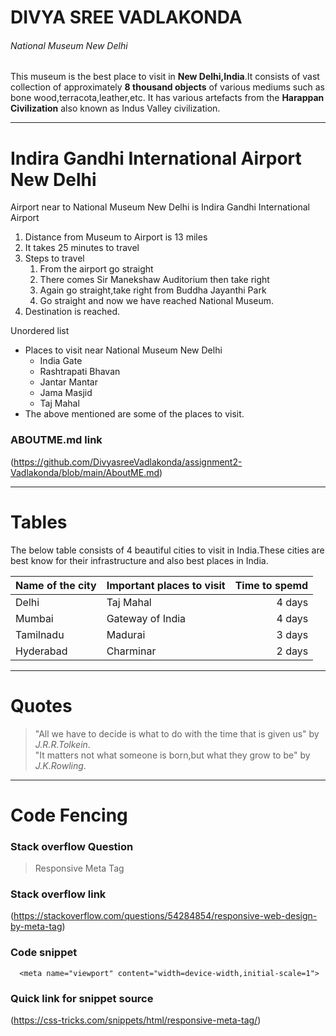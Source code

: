 
# DIVYA SREE VADLAKONDA #

###### National Museum New Delhi ######

<p>

This museum is the best place to visit in **New Delhi,India**.It consists of vast collection of approximately **8 thousand objects** of various mediums such as bone wood,terracota,leather,etc. It has various artefacts from the  **Harappan Civilization**  also known as Indus Valley civilization.

<p>

***
# Indira Gandhi International Airport New Delhi #

Airport near to National Museum New Delhi is Indira Gandhi International Airport
1. Distance from Museum to Airport is 13 miles
2. It takes 25 minutes to travel
3. Steps to travel
    1. From the airport go straight
    2. There comes Sir Manekshaw Auditorium then take right
    3. Again go straight,take right from Buddha Jayanthi Park
    4. Go straight and now we have reached National Museum.
4. Destination is reached.

Unordered list
* Places to visit near National Museum New Delhi
    * India Gate
    * Rashtrapati Bhavan
    * Jantar Mantar
    * Jama Masjid
    * Taj Mahal
* The above mentioned are some of the places to visit.

### ABOUTME.md link
(https://github.com/DivyasreeVadlakonda/assignment2-Vadlakonda/blob/main/AboutME.md)


***
# Tables #

<p>

The below table consists of 4 beautiful cities to visit in India.These cities are best know for their infrastructure and also best places in India.

<p>

| Name of the city| Important places to visit | Time to spemd |
| --------------- | ------------------------- | ----------:   |
| Delhi           | Taj Mahal                 | 4 days        |
| Mumbai          | Gateway of India          | 4 days        |
| Tamilnadu       | Madurai                   | 3 days        |
| Hyderabad       | Charminar                 | 2 days        |

***
# Quotes #
>"All we have to decide is what to do with the time that is given us" by *J.R.R.Tolkein*.<br>
>"It matters not what someone is born,but what they grow to be" by *J.K.Rowling*.

***
# Code Fencing #

### Stack overflow Question
>Responsive Meta Tag
### Stack overflow link
(https://stackoverflow.com/questions/54284854/responsive-web-design-by-meta-tag)

### Code snippet

```
  <meta name="viewport" content="width=device-width,initial-scale=1">
```

### Quick link for snippet source
(https://css-tricks.com/snippets/html/responsive-meta-tag/)





